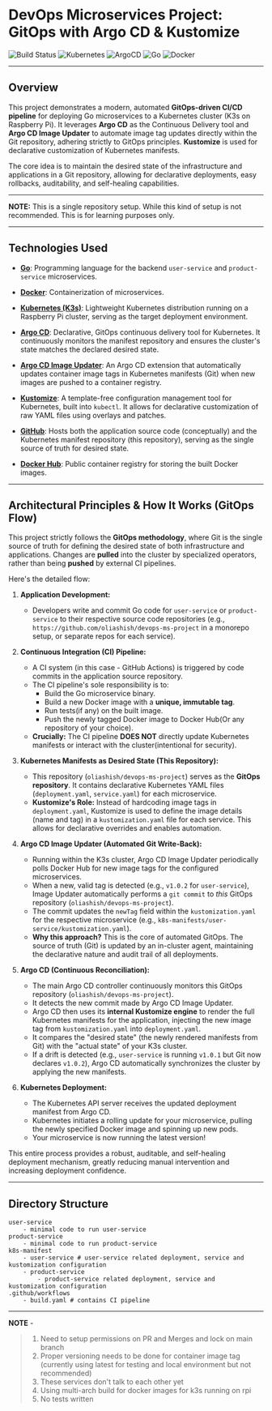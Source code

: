 # DevOps Microservices Project: GitOps with Argo CD & Kustomize

![Build Status](https://img.shields.io/badge/CI/CD-GitOps%20Automated-brightgreen)
![Kubernetes](https://img.shields.io/badge/Kubernetes-K3s-blue)
![ArgoCD](https://img.shields.io/badge/ArgoCD-Deployed-blueviolet)
![Go](https://img.shields.io/badge/Go-Microservices-00ADD8?logo=go)
![Docker](https://img.shields.io/badge/Docker-Images-2496ED?logo=docker)

---

## Overview

This project demonstrates a modern, automated **GitOps-driven CI/CD pipeline** for deploying Go microservices to a Kubernetes cluster (K3s on Raspberry Pi). It leverages **Argo CD** as the Continuous Delivery tool and **Argo CD Image Updater** to automate image tag updates directly within the Git repository, adhering strictly to GitOps principles. **Kustomize** is used for declarative customization of Kubernetes manifests.

The core idea is to maintain the desired state of the infrastructure and applications in a Git repository, allowing for declarative deployments, easy rollbacks, auditability, and self-healing capabilities.

---

**NOTE:** This is a single repository setup. While this kind of setup is not recommended. This is for learning purposes only.

---

## Technologies Used

- [**Go**](https://golang.org/): Programming language for the backend `user-service` and `product-service` microservices.

- [**Docker**](https://www.docker.com/): Containerization of microservices.

- [**Kubernetes (K3s)**](https://k3s.io/): Lightweight Kubernetes distribution running on a Raspberry Pi cluster, serving as the target deployment environment.

- [**Argo CD**](https://argoproj.github.io/argo-cd/): Declarative, GitOps continuous delivery tool for Kubernetes. It continuously monitors the manifest repository and ensures the cluster's state matches the declared desired state.

- [**Argo CD Image Updater**](https://argocd-image-updater.readthedocs.io/): An Argo CD extension that automatically updates container image tags in Kubernetes manifests (Git) when new images are pushed to a container registry.

- [**Kustomize**](https://kustomize.io/): A template-free configuration management tool for Kubernetes, built into `kubectl`. It allows for declarative customization of raw YAML files using overlays and patches.

- [**GitHub**](https://github.com/): Hosts both the application source code (conceptually) and the Kubernetes manifest repository (this repository), serving as the single source of truth for desired state.

- [**Docker Hub**](https://hub.docker.com/): Public container registry for storing the built Docker images.

---

## Architectural Principles & How It Works (GitOps Flow)

This project strictly follows the **GitOps methodology**, where Git is the single source of truth for defining the desired state of both infrastructure and applications. Changes are **pulled** into the cluster by specialized operators, rather than being **pushed** by external CI pipelines.

Here's the detailed flow:

1.  **Application Development:**

    - Developers write and commit Go code for `user-service` or `product-service` to their respective source code repositories (e.g., `https://github.com/oliashish/devops-ms-project` in a monorepo setup, or separate repos for each service).

2.  **Continuous Integration (CI) Pipeline:**

    - A CI system (in this case - GitHub Actions) is triggered by code commits in the application source repository.
    - The CI pipeline's sole responsibility is to:
      - Build the Go microservice binary.
      - Build a new Docker image with a **unique, immutable tag**.
      - Run tests(if any) on the built image.
      - Push the newly tagged Docker image to Docker Hub(Or any repository of your choice).
    - **Crucially:** The CI pipeline **DOES NOT** directly update Kubernetes manifests or interact with the cluster(intentional for security).

3.  **Kubernetes Manifests as Desired State (This Repository):**

    - This repository (`oliashish/devops-ms-project`) serves as the **GitOps repository**. It contains declarative Kubernetes YAML files (`deployment.yaml`, `service.yaml`) for each microservice.
    - **Kustomize's Role:** Instead of hardcoding image tags in `deployment.yaml`, Kustomize is used to define the image details (name and tag) in a `kustomization.yaml` file for each service. This allows for declarative overrides and enables automation.

4.  **Argo CD Image Updater (Automated Git Write-Back):**

    - Running within the K3s cluster, Argo CD Image Updater periodically polls Docker Hub for new image tags for the configured microservices.
    - When a new, valid tag is detected (e.g., `v1.0.2` for `user-service`), Image Updater automatically performs a `git commit` to _this_ GitOps repository (`oliashish/devops-ms-project`).
    - The commit updates the `newTag` field within the `kustomization.yaml` for the respective microservice (e.g., `k8s-manifests/user-service/kustomization.yaml`).
    - **Why this approach?** This is the core of automated GitOps. The source of truth (Git) is updated by an in-cluster agent, maintaining the declarative nature and audit trail of all deployments.

5.  **Argo CD (Continuous Reconciliation):**

    - The main Argo CD controller continuously monitors this GitOps repository (`oliashish/devops-ms-project`).
    - It detects the new commit made by Argo CD Image Updater.
    - Argo CD then uses its **internal Kustomize engine** to render the full Kubernetes manifests for the application, injecting the new image tag from `kustomization.yaml` into `deployment.yaml`.
    - It compares the "desired state" (the newly rendered manifests from Git) with the "actual state" of your K3s cluster.
    - If a drift is detected (e.g., `user-service` is running `v1.0.1` but Git now declares `v1.0.2`), Argo CD automatically synchronizes the cluster by applying the new manifests.

6.  **Kubernetes Deployment:**
    - The Kubernetes API server receives the updated deployment manifest from Argo CD.
    - Kubernetes initiates a rolling update for your microservice, pulling the newly specified Docker image and spinning up new pods.
    - Your microservice is now running the latest version!

This entire process provides a robust, auditable, and self-healing deployment mechanism, greatly reducing manual intervention and increasing deployment confidence.

---

## Directory Structure

```
user-service
    - minimal code to run user-service
product-service
    - minimal code to run product-service
k8s-manifest
    - user-service # user-service related deployment, service and kustomization configuration
    - product-service
        - product-service related deployment, service and kustomization configuration
.github/workflows
    - build.yaml # contains CI pipeline
```

---

**NOTE** -

> 1. Need to setup permissions on PR and Merges and lock on main branch
> 2. Proper versioning needs to be done for container image tag (currently using latest for testing and local environment but not recommended)
> 3. These services don't talk to each other yet
> 4. Using multi-arch build for docker images for k3s running on rpi
> 5. No tests written
